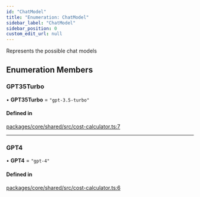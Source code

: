 ```yaml
---
id: "ChatModel"
title: "Enumeration: ChatModel"
sidebar_label: "ChatModel"
sidebar_position: 0
custom_edit_url: null
---
```


Represents the possible chat models

## Enumeration Members

### GPT35Turbo

• **GPT35Turbo** = ``"gpt-3.5-turbo"``

#### Defined in

[packages/core/shared/src/cost-calculator.ts:7](https://github.com/Oneirocom/Magick/blob/c560ff45/packages/core/shared/src/cost-calculator.ts#L7)

___

### GPT4

• **GPT4** = ``"gpt-4"``

#### Defined in

[packages/core/shared/src/cost-calculator.ts:6](https://github.com/Oneirocom/Magick/blob/c560ff45/packages/core/shared/src/cost-calculator.ts#L6)
